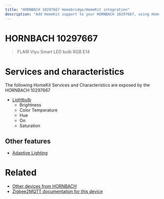 ```yaml
---
title: "HORNBACH 10297667 Homebridge/HomeKit integration"
description: "Add HomeKit support to your HORNBACH 10297667, using Homebridge, Zigbee2MQTT and homebridge-z2m."
---
```

<!---
This file has been GENERATED using src/docgen/docgen.ts
DO NOT EDIT THIS FILE MANUALLY!
-->
# HORNBACH 10297667
> FLAIR Viyu Smart LED bulb RGB E14


# Services and characteristics
The following HomeKit Services and Characteristics are exposed by
the HORNBACH 10297667

* [Lightbulb](../../light.md)
  * Brightness
  * Color Temperature
  * Hue
  * On
  * Saturation


## Other features
* [Adaptive Lighting](../../light.md)


# Related
* [Other devices from HORNBACH](../index.md#hornbach)
* [Zigbee2MQTT documentation for this device](https://www.zigbee2mqtt.io/devices/10297667.html)